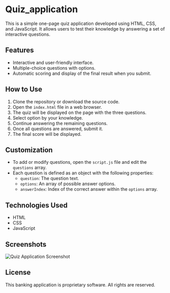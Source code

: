 # Quiz_application

This is a simple one-page quiz application developed using HTML, CSS, and JavaScript. It allows users to test their knowledge by answering a set of interactive questions.

## Features

- Interactive and user-friendly interface.
- Multiple-choice questions with options.
- Automatic scoring and display of the final result when you submit.

## How to Use

1. Clone the repository or download the source code.
2. Open the `index.html` file in a web browser.
3. The quiz will be displayed on the page with the three questions.
4. Select option by your knowledge.
5. Continue answering the remaining questions.
6. Once all questions are answered, submit it.
7. The final score will be displayed.

## Customization

- To add or modify questions, open the `script.js` file and edit the `questions` array.
- Each question is defined as an object with the following properties:
  - `question`: The question text.
  - `options`: An array of possible answer options.
  - `answerIndex`: Index of the correct answer within the `options` array.

## Technologies Used

- HTML
- CSS
- JavaScript

## Screenshots

![Quiz Application Screenshot](https://drive.google.com/uc?export=view&id=1Y67Lsq3quTEwxDZPNPmD4_xejM2PCXFR)

## License

This banking application is proprietary software. All rights are reserved.

